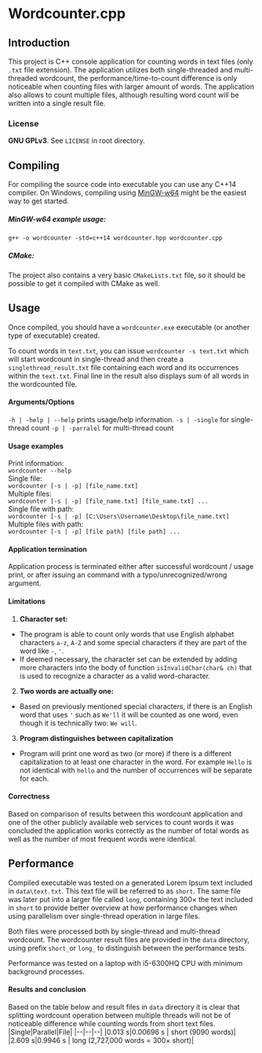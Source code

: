 
# Wordcounter.cpp
## Introduction
This project is C++ console application for counting words in text files (only `.txt` file extension). The application utilizes both single-threaded and multi-threaded wordcount, the performance/time-to-count difference is only noticeable when counting files with larger amount of words. The application also allows to count multiple files, although resulting word count will be written into a single result file.

### License
**GNU GPLv3**. See `LICENSE` in root directory.

## Compiling
For compiling the source code into executable you can use any C++14 compiler.
On Windows, compiling using [MinGW-w64](https://www.mingw-w64.org/) might be the easiest way to get started.

##### MinGW-w64 example usage:
`g++ -o wordcounter -std=c++14 wordcounter.hpp wordcounter.cpp` 

##### CMake:
The project also contains a very basic `CMakeLists.txt` file, so it should be possible to get it compiled with CMake as well.

## Usage
Once compiled, you should have a `wordcounter.exe` executable (or another type of executable) created.

To count words in `text.txt`, you can issue
`wordcounter -s text.txt` which will start wordcount in single-thread and then create a `singlethread_result.txt` file containing each word and its occurrences within the `text.txt`. Final line in the result also displays sum of all words in the wordcounted file.

#### Arguments/Options
`-h | -help | --help` prints usage/help information.
`-s | -single` for single-thread count
`-p | -parralel` for multi-thread count

#### Usage examples
Print information:  
`wordcounter --help`  
Single file:  
`wordcounter [-s | -p] [file_name.txt]`  
Multiple files:  
`wordcounter [-s | -p] [file_name.txt] [file_name.txt] ...`  
Single file with path:  
`wordcounter [-s | -p] [C:\Users\Username\Desktop\file_name.txt]`  
Multiple files with path:  
`wordcounter [-s | -p] [file path] [file path] ...`  

#### Application termination
Application process is terminated either after successful wordcount / usage print, or after issuing an command with a typo/unrecognized/wrong argument.

#### Limitations

 1. **Character set:**
- The program is able to count only words that use English alphabet characters `a-z`, `A-Z` and some special characters if they are part of the word like `-`, `'`.
- If deemed necessary, the character set can be extended by adding more characters into the body of function `isInvalidChar(char& ch)` that is used to recognize a character as a valid word-character.

2. **Two words are actually one:**
- Based on previously mentioned special characters, if there is an English word that uses `'` such as `We'll` it will be counted as one word, even though it is technically two: `We will`.

3. **Program distinguishes between capitalization**
- Program will print one word as two (or more) if there is a different capitalization to at least one character in the word. For example `Hello` is not identical with `hello` and the number of occurrences will be separate for each.

#### Correctness
Based on comparison of results between this wordcount application and one of the other publicly available web services to count words it was concluded the application works correctly as the number of total words as well as the number of most frequent words were identical.

## Performance
Compiled executable was tested on a generated Lorem Ipsum text included in `data\text.txt`. This text file will be referred to as `short`. The same file was later put into a larger file called `long`, containing 300× the text included in `short` to provide better overview at how performance changes when using parallelism over single-thread operation in large files.

Both files were processed both by single-thread and multi-thread wordcount. The wordcounter result files are provided in the `data` directory, using prefix `short_`or `long_` to distinguish between the performance tests.

Performance was tested on a laptop with i5-6300HQ CPU with minimum background processes.
#### Results and conclusion
Based on the table below and result files in `data` directory it is clear that splitting wordcount operation between multiple threads will not be of noticeable difference while counting words from short text files.
|Single|Parallel|File|
|--|--|--|
|0.013 s|0.00696 s | short (9090 words)|
|2.609 s|0.9946 s  | long (2,727,000 words = 300× short)|

